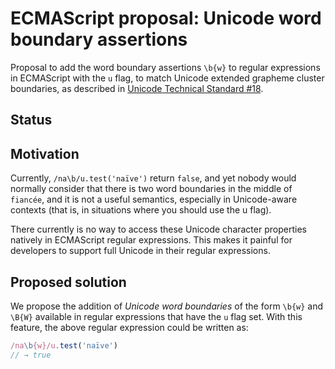 # ECMAScript proposal: Unicode word boundary assertions

Proposal to add the word boundary assertions `\b{w}` to regular expressions in ECMAScript with the `u` flag, to match Unicode extended grapheme cluster boundaries, as described in [Unicode Technical Standard #18](http://unicode.org/reports/tr18/#Tailored_Graphemes_Clusters).

## Status



## Motivation

Currently, `/na\b/u.test('naïve')` return `false`, and yet nobody would normally consider that there is two word boundaries in the middle of `fiancée`, and it is not a useful semantics, especially in Unicode-aware contexts (that is, in situations where you should use the u flag).

There currently is no way to access these Unicode character properties natively in ECMAScript regular expressions. This makes it painful for developers to support full Unicode in their regular expressions.

## Proposed solution

We propose the addition of _Unicode word boundaries_ of the form `\b{w}` and `\B{W}` available in regular expressions that have the `u` flag set. With this feature, the above regular expression could be written as:

```js
/na\b{w}/u.test('naïve')
// → true
```
